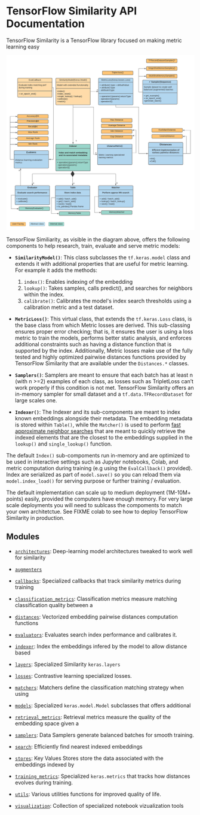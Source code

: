 # TensorFlow Similarity API Documentation

TensorFlow Similarity is a TensorFlow library focused on making metric learning easy




![TensorFlow Similarity Overview](../assets/images/tfsim_overview.png)


TensorFlow Similiarity, as visible in the diagram above, offers the following
components to help research, train, evaluate and serve metric models:

- **`SimilarityModel()`**: This class subclasses the `tf.keras.model` class and extends it with additional properties that are useful for metric learning. For example it adds the methods:
  1. `index()`: Enables indexing of the embedding
  2. `lookup()`: Takes samples, calls predict(), and searches for neighbors within the index.
  3. `calibrate()`: Calibrates the model's index search thresholds using a calibration metric and a test dataset.

- **`MetricLoss()`**:  This virtual class, that extends the `tf.keras.Loss` class, is the base class from which Metric losses are derived. This sub-classing ensures proper error checking; that is, it ensures the user is using a loss metric to train the models, performs better static analysis, and enforces additional constraints such as having a distance function that is supported by the index. Additionally, Metric losses make use of the fully tested and highly optimized pairwise distances functions provided by TensorFlow Similarity that are available under the `Distances.*` classes.

- **`Samplers()`**: Samplers are meant to ensure that each batch has at least n (with n >=2) examples of each class, as losses such as TripletLoss can’t work properly if this condition is not met. TensorFlow Similarity offers an in-memory sampler for small dataset and a `tf.data.TFRecordDataset` for large scales one.

- **`Indexer()`**: The Indexer and its sub-components are meant to index known embeddings alongside their metadata. The embedding metadata is stored within `Table()`, while the `Matcher()` is used to perform [fast approximate neighbor searches](https://en.wikipedia.org/wiki/Nearest_neighbor_search) that are meant to quickly retrieve the indexed elements that are the closest to the embeddings supplied in the `lookup()` and `single_lookup()` function.

The default `Index()` sub-compoments run in-memory and are optimized to be used in interactive settings such as Jupyter notebooks, Colab, and metric computation during training (e.g using the `EvalCallback()` provided). Index are serialized as part of `model.save()` so you can reload them via `model.index_load()` for serving purpose or further training / evaluation.

The default implementation can scale up to medium deployment (1M-10M+ points) easily, provided the computers have enough memory. For very large scale deployments you will need to sublcass the compoments to match your own architetctue. See FIXME colab to see how to deploy TensorFlow Similarity in production.

## Modules

- [`architectures`](./TFSimilarity/architectures.md): Deep-learning model architectures tweaked to work well for similarity

- [`augmenters`](./TFSimilarity/augmenters.md)

- [`callbacks`](./TFSimilarity/callbacks.md): Specialized callbacks that track similarity metrics during training

- [`classification_metrics`](./TFSimilarity/classification_metrics.md): Classification metrics measure matching classification quality between a

- [`distances`](./TFSimilarity/distances.md): Vectorized embedding pairwise distances computation functions

- [`evaluators`](./TFSimilarity/evaluators.md): Evaluates search index performance and calibrates it.

- [`indexer`](./TFSimilarity/indexer.md): Index the embeddings infered by the model to allow distance based

- [`layers`](./TFSimilarity/layers.md): Specialized Similarity `keras.layers`

- [`losses`](./TFSimilarity/losses.md): Contrastive learning specialized losses.

- [`matchers`](./TFSimilarity/matchers.md): Matchers define the classification matching strategy when using

- [`models`](./TFSimilarity/models.md): Specialized `keras.model.Model` subclasses that offers additional

- [`retrieval_metrics`](./TFSimilarity/retrieval_metrics.md): Retrieval metrics measure the quality of the embedding space given a

- [`samplers`](./TFSimilarity/samplers.md): Data Samplers generate balanced batches for smooth training.

- [`search`](./TFSimilarity/search.md): Efficiently find nearest indexed embeddings

- [`stores`](./TFSimilarity/stores.md): Key Values Stores store the data associated with the embeddings indexed by

- [`training_metrics`](./TFSimilarity/training_metrics.md): Specialized `keras.metrics` that tracks how distances evolves during training.

- [`utils`](./TFSimilarity/utils.md): Various utilities functions for improved quality of life.

- [`visualization`](./TFSimilarity/visualization.md): Collection of specialized notebook vizualization tools

